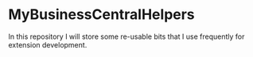 # MyBusinessCentralHelpers
In this repository I will store some re-usable bits that I use frequently for extension development.
